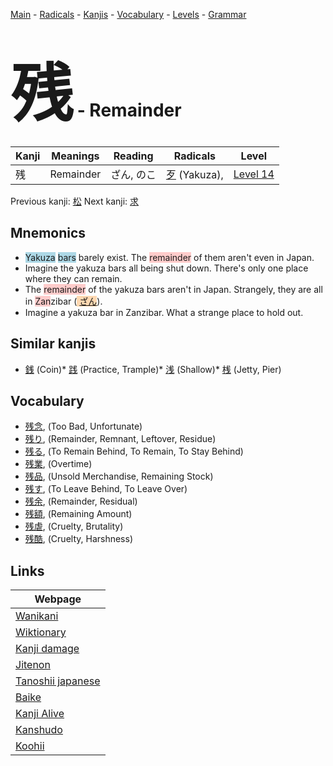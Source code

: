 <style> bigfont {font-size: 100px}</style>
[Main](../index.md) -
[Radicals](../radicals.md) -
[Kanjis](../kanjis.md) -
[Vocabulary](../vocabulary.md) -
[Levels](../levels.md) -
[Grammar](../grammar.md)
# <bigfont> 残</bigfont> - Remainder 

| Kanji | Meanings | Reading | Radicals | Level |
| --- | --- | --- | --- | --- |
| 残 | Remainder | ざん, のこ | [歹](../radicals/歹.md) (Yakuza),  | [Level 14](../levels/wk_level14.md) |

Previous kanji: [松](松.md) Next kanji: [求](求.md) 

## Mnemonics
 * <span style="background-color:#ADD8E6"> Yakuza</span> <span style="background-color:#ADD8E6"> bars</span> barely exist. The <span style="background-color:#ffcccb"> remainder</span> of them aren't even in Japan.
* Imagine the yakuza bars all being shut down. There's only one place where they can remain.
* The <span style="background-color:#ffcccb"> remainder</span> of the yakuza bars aren't in Japan. Strangely, they are all in <span style="background-color:#ffcccb"> Zan</span>zibar (<span style="background-color:#fed8b1"> [ざん](https://jisho.org/search/ざん)</span>).
* Imagine a yakuza bar in Zanzibar. What a strange place to hold out.


## Similar kanjis
 * [銭](銭.md) (Coin)* [践](践.md) (Practice, Trample)* [浅](浅.md) (Shallow)* [桟](桟.md) (Jetty, Pier)


## Vocabulary
 * [残念](../vocabulary/残.md), (Too Bad, Unfortunate)
* [残り](../vocabulary/残.md), (Remainder, Remnant, Leftover, Residue)
* [残る](../vocabulary/残.md), (To Remain Behind, To Remain, To Stay Behind)
* [残業](../vocabulary/残.md), (Overtime)
* [残品](../vocabulary/残.md), (Unsold Merchandise, Remaining Stock)
* [残す](../vocabulary/残.md), (To Leave Behind, To Leave Over)
* [残余](../vocabulary/残.md), (Remainder, Residual)
* [残額](../vocabulary/残.md), (Remaining Amount)
* [残虐](../vocabulary/残.md), (Cruelty, Brutality)
* [残酷](../vocabulary/残.md), (Cruelty, Harshness)



## Links 

| Webpage |
| --- |
| [Wanikani          ](https://www.wanikani.com/kanji/残) |
| [Wiktionary        ](https://en.wiktionary.org/wiki/残) |
| [Kanji damage      ](http://www.kanjidamage.com/kanji/search?utf8=✓&q=残) |
| [Jitenon           ](https://jitenon.com/kanji/残) |
| [Tanoshii japanese ](https://www.tanoshiijapanese.com/dictionary/kanji.cfm?k=残) |
| [Baike             ](https://baike.baidu.com/item/残) |
| [Kanji Alive       ](https://app.kanjialive.com/残) |
| [Kanshudo          ](https://www.kanshudo.com/searchmn?q=残) |
| [Koohii            ](https://kanji.koohii.com/study/kanji/残) |

